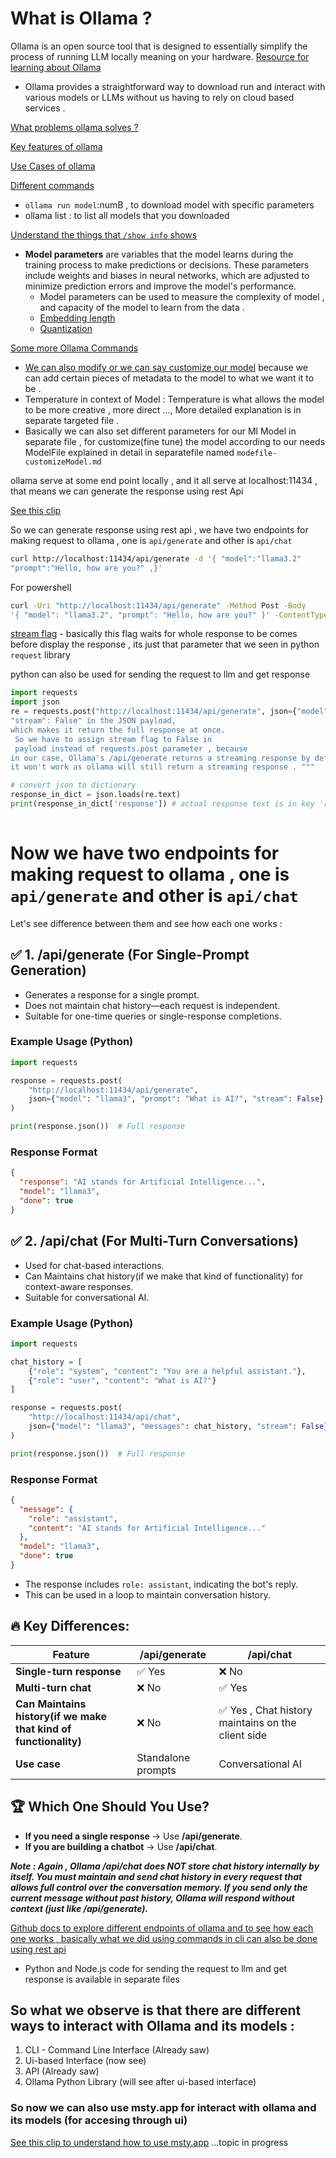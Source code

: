 # What is Ollama ?
Ollama is an open source tool that is designed to essentially simplify the process of running LLM locally meaning on your hardware. 
[Resource for learning about Ollama](https://youtu.be/GWB9ApTPTv4?si=t_BxY0x4EAc2cL6v)
- Ollama provides a straightforward way to download run and interact with various models or LLMs without us having to rely on cloud based services .

[What problems ollama solves ?](https://youtu.be/GWB9ApTPTv4?si=ST0YqXhx07bcZY4s&t=530)

[Key features of ollama](https://youtu.be/GWB9ApTPTv4?si=Uu-sYk4eWQq3iQDn&t=793)

[Use Cases of ollama](https://youtu.be/GWB9ApTPTv4?si=EiLQjHFcD4VaT0s8)

[Different commands](https://youtu.be/GWB9ApTPTv4?si=z8TBayoeUjy0cfIT&t=1440)

-  `ollama run model`:numB , to download model with specific parameters
- ollama list : to list all models that you downloaded

[Understand the things that `/show info` shows](https://youtu.be/GWB9ApTPTv4?si=MEEWcRP0sVfsseUp&t=2053)
- **Model parameters** are variables that the model learns during the training process to make predictions or decisions. These parameters include weights and biases in neural networks, which are adjusted to minimize prediction errors and improve the model's performance.
  - Model parameters can be used to measure the complexity of model , and capacity of the model to learn from the data .
  - [Embedding length](https://youtu.be/GWB9ApTPTv4?si=slOB4oSe9EvbezMF&t=2291)
  - [Quantization](https://youtu.be/GWB9ApTPTv4?si=YrUXLirO6dgbQjeg&t=2367)
  
[Some more Ollama Commands](https://youtu.be/GWB9ApTPTv4?si=jSiB47IfJ8oRa8iN&t=2640)


- [We can also modify or we can say customize our model](https://youtu.be/GWB9ApTPTv4?si=gZ2JxzTaqqTRKC4J&t=3240) because we can add certain pieces of metadata to the model to what we want it to be . 
- Temperature in context of Model : Temperature is what allows the model to be more creative , more direct ..., More detailed explanation is in separate targeted file . 
- Basically we can also set different parameters for our Ml Model in separate file , for customize(fine tune) the model according to our needs
ModelFile explained in detail in separatefile named `modefile-customizeModel.md`


ollama serve at some end point locally , and it all serve at localhost:11434 , that means we can generate the response using rest Api

[See this clip](https://youtu.be/yPphKQp1fqE?si=2UHUGvkoK7Yx4kPw&t=907)

So we can generate response using rest api , we have two endpoints for making request to ollama , one is `api/generate` and other is `api/chat`


```bash
curl http://localhost:11434/api/generate -d '{ "model":"llama3.2"
"prompt":"Hello, how are you?" ,}' 
```

For powershell
```bash 
curl -Uri "http://localhost:11434/api/generate" -Method Post -Body 
'{ "model": "llama3.2", "prompt": "Hello, how are you?" }' -ContentType "application/json"

```
[stream flag](https://youtu.be/GWB9ApTPTv4?si=KK8GKKFw-lXte-Ei&t=3709) - basically this flag waits for whole response to be comes before display the response , its just that parameter that we seen in python `request` library




python can also be used for sending the request to llm and get response



```python
import requests
import json
re = requests.post("http://localhost:11434/api/generate", json={"model": "llama3.2", "prompt": "Hello, how are you?","stream": False})  """ Ollama supports 
"stream": False" in the JSON payload, 
which makes it return the full response at once. 
 So we have to assign stream flag to False in 
 payload instead of requests.post parameter , because 
in our case, Ollama's /api/generate returns a streaming response by default, so even if you set stream=False in parameter, 
it won't work as ollama will still return a streaming response . """

# convert json to dictionary
response_in_dict = json.loads(re.text)
print(response_in_dict['response']) # actual response text is in key 'response'
  
```

# Now we have two endpoints for making request to ollama , one is `api/generate` and other is `api/chat`
Let's see difference between them and see how each one works :
## ✅ 1. /api/generate (For Single-Prompt Generation)
- Generates a response for a single prompt.
- Does not maintain chat history—each request is independent.
- Suitable for one-time queries or single-response completions.

### Example Usage (Python)
```python
import requests

response = requests.post(
    "http://localhost:11434/api/generate",
    json={"model": "llama3", "prompt": "What is AI?", "stream": False}
)

print(response.json())  # Full response
```

### Response Format
```json
{
  "response": "AI stands for Artificial Intelligence...",
  "model": "llama3",
  "done": true
}
```

## ✅ 2. /api/chat (For Multi-Turn Conversations)
- Used for chat-based interactions.
- Can Maintains chat history(if we make that kind of functionality) for context-aware responses.
- Suitable for conversational AI.

### Example Usage (Python)
```python
import requests

chat_history = [
    {"role": "system", "content": "You are a helpful assistant."},
    {"role": "user", "content": "What is AI?"}
]

response = requests.post(
    "http://localhost:11434/api/chat",
    json={"model": "llama3", "messages": chat_history, "stream": False}
)

print(response.json())  # Full response
```

### Response Format
```json
{
  "message": {
    "role": "assistant",
    "content": "AI stands for Artificial Intelligence..."
  },
  "model": "llama3",
  "done": true
}
```
- The response includes `role: assistant`, indicating the bot's reply.
- This can be used in a loop to maintain conversation history.

## 🔥 Key Differences:
| Feature             | /api/generate | /api/chat |
|---------------------|--------------|-----------|
| **Single-turn response** | ✅ Yes | ❌ No |
| **Multi-turn chat** | ❌ No | ✅ Yes |
| **Can Maintains history(if we make that kind of functionality)** | ❌ No | ✅ Yes , Chat history maintains on the client side |
| **Use case** | Standalone prompts | Conversational AI |

## 🏆 Which One Should You Use?
- **If you need a single response** → Use **/api/generate**.
- **If you are building a chatbot** → Use **/api/chat**.

***Note : Again , Ollama /api/chat does NOT store chat history internally by itself.
      You must maintain and send chat history in every request that allows full control over the conversation memory.
      If you send only the current message without past history, Ollama will respond without context (just like /api/generate).*** 

[Github docs to explore different endpoints of ollama and to see how each one works , basically what we did using commands in cli can also be done using rest api](https://github.com/ollama/ollama/blob/main/docs/api.md)

- Python and Node.js code for sending the request to llm and get response is available in separate files

## So what we observe is that there are different ways to interact with Ollama and its models :
1. CLI - Command Line Interface (Already saw) 
2. Ui-based Interface (now see)
3. API (Already saw)
4. Ollama Python Library (will see after ui-based interface)
### So now we can also use msty.app for interact with ollama and its models (for accesing through ui)
[See this clip to understand how to use msty.app](https://youtu.be/GWB9ApTPTv4?si=5itT4qt1hdN8hA5a&t=4385)
...topic in progress 